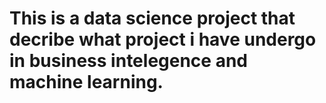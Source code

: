 # This is a data science project that decribe what project i have undergo in business intelegence and machine learning.
